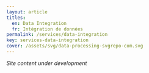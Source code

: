 ```yaml
---
layout: article
titles:
  en: Data Integration
  fr: Intégration de données
permalink: /services/data-integration
key: services-data-integration
cover: /assets/svg/data-processing-svgrepo-com.svg
---
```

_Site content under development_